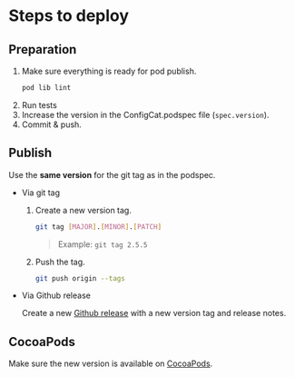 # Steps to deploy
## Preparation
1. Make sure everything is ready for pod publish.
   ```bash
   pod lib lint
   ```
2. Run tests
3. Increase the version in the ConfigCat.podspec file (`spec.version`).
4. Commit & push.
## Publish
Use the **same version** for the git tag as in the podspec.
- Via git tag
    1. Create a new version tag.
       ```bash
       git tag [MAJOR].[MINOR].[PATCH]
       ```
       > Example: `git tag 2.5.5`
    2. Push the tag.
       ```bash
       git push origin --tags
       ```
- Via Github release 

  Create a new [Github release](https://github.com/configcat/swift-sdk/releases) with a new version tag and release notes.

## CocoaPods
Make sure the new version is available on [CocoaPods](https://cocoapods.org/pods/ConfigCat).
